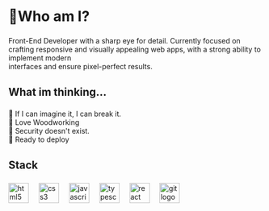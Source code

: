 <h1 align="left">🦉Who am I?</h1>

###

<p align="left">Front-End Developer with a sharp eye for detail. Currently focused on<br>crafting responsive and visually appealing web apps, with a strong ability to implement modern<br>interfaces and ensure pixel-perfect results.</p>

###

<h2 align="left">What im thinking...</h2>

###

<p align="left">🍁 If I can imagine it, I can break it. <br>🍂 Love Woodworking <br>🎻 Security doesn't exist. <br> 🐙 Ready to deploy</p>

###

<h2 align="left">Stack</h2>

###

<div align="left">
  <img src="https://cdn.jsdelivr.net/gh/devicons/devicon/icons/html5/html5-original.svg" height="40" alt="html5 logo"  />
  <img width="12" />
  <img src="https://cdn.jsdelivr.net/gh/devicons/devicon/icons/css3/css3-original.svg" height="40" alt="css3 logo"  />
  <img width="12" />
  <img src="https://cdn.jsdelivr.net/gh/devicons/devicon/icons/javascript/javascript-original.svg" height="40" alt="javascript logo"  />
  <img width="12" />
  <img src="https://cdn.jsdelivr.net/gh/devicons/devicon/icons/typescript/typescript-original.svg" height="40" alt="typescript logo"  />
  <img width="12" />
  <img src="https://cdn.jsdelivr.net/gh/devicons/devicon/icons/react/react-original.svg" height="40" alt="react logo"  />
  <img width="12" />
  <img src="https://cdn.jsdelivr.net/gh/devicons/devicon/icons/git/git-original.svg" height="40" alt="git logo"  />
</div>

###
